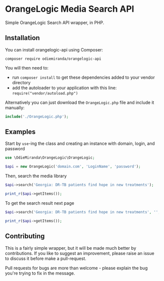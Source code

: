 # OrangeLogic Media Search API

Simple OrangeLogic Search API wrapper, in PHP.

Installation
------------

You can install orangelogic-api using Composer:

```
composer require odiemiranda/orangelogic-api
```

You will then need to:
* run ``composer install`` to get these dependencies added to your vendor directory
* add the autoloader to your application with this line: ``require("vendor/autoload.php")``

Alternatively you can just download the `OrangeLogic.php` file and include it manually:

```php
include('./OrangeLogic.php');
```

Examples
--------

Start by `use`-ing the class and creating an instance with domain, login, and password

```php
use \OdieMiranda\OrangeLogic\OrangeLogic;

$api = new OrangeLogic('domain.com', 'LoginName', 'password');
```

Then, search the media library 

```php
$api->search('Georgia: DR-TB patients find hope in new treatments');

print_r($api->getItems());
```

To get the search result next page

```php
$api->search('Georgia: DR-TB patients find hope in new treatments', '', '', 2);

print_r($api->getItems());
```

Contributing
------------

This is a fairly simple wrapper, but it will be made much better by contributions. If you like to suggest an improvement, please raise an issue to discuss it before make a pull-request.

Pull requests for bugs are more than welcome - please explain the bug you're trying to fix in the message.

